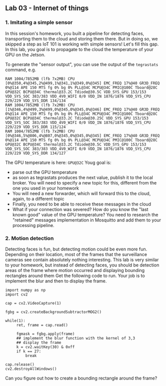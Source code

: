## Lab 03 - Internet of things

### 1. Imitating a simple sensor
In this session's homework, you built a pipeline for detecting faces, transporting them to the cloud and storing them there. But in doing so, we skipped a step as IoT 101 is working with simple sensors!  Let's fill this gap.  In this lab, you goal is to propagate to the cloud the temperature of your GPU on the Jetson.

To generate the "sensor output", you can use the output of the ```tegrastats``` command, e.g.
```
RAM 1004/7852MB (lfb 7x2MB) CPU [0%@350,4%@345,2%@499,1%@341,1%@349,0%@345] EMC_FREQ 17%@40 GR3D_FREQ 0%@114 APE 150 MTS fg 0% bg 0% PLL@34C MCPU@34C PMIC@100C Tboard@28C GPU@32C BCPU@34C thermal@33.2C Tdiode@30.5C VDD_SYS_GPU 153/153 VDD_SYS_SOC 383/383 VDD_4V0_WIFI 0/0 VDD_IN 1876/1876 VDD_SYS_CPU 229/229 VDD_SYS_DDR 134/134
RAM 1004/7852MB (lfb 7x2MB) CPU [1%@346,4%@499,3%@499,0%@345,0%@345,0%@346] EMC_FREQ 17%@40 GR3D_FREQ 0%@114 APE 150 MTS fg 0% bg 0% PLL@34C MCPU@34C PMIC@100C Tboard@28C GPU@32C BCPU@34C thermal@33.2C Tdiode@30.25C VDD_SYS_GPU 153/153 VDD_SYS_SOC 383/383 VDD_4V0_WIFI 0/0 VDD_IN 1876/1876 VDD_SYS_CPU 229/229 VDD_SYS_DDR 115/124
RAM 1004/7852MB (lfb 7x2MB) CPU [0%@346,5%@806,4%@807,0%@345,0%@345,0%@345] EMC_FREQ 17%@40 GR3D_FREQ 0%@114 APE 150 MTS fg 0% bg 0% PLL@34C MCPU@34C PMIC@100C Tboard@28C GPU@32C BCPU@34C thermal@33.2C Tdiode@30.5C VDD_SYS_GPU 153/153 VDD_SYS_SOC 383/383 VDD_4V0_WIFI 0/0 VDD_IN 1876/1876 VDD_SYS_CPU 229/229 VDD_SYS_DDR 134/127
```
The GPU temperature is here: ```GPU@32C``` Youg goal is:
* parse out the GPU temperature
* as soon as tegrastats produces the next value, publish it to the local broker.  You will need to specify a new topic for this, different from the one you used in your homework
* You will need a new forwarder, which will forward this to the cloud, again, to a different topic
* Finally, you need to be able to receive these messages in the cloud
* What if your connection was severed? How do you know the "last known good" value of the GPU temperature? You need to research the "retained" messages implementation in Mosquitto and add them to your processing pipeline.

### 2. Motion detection
Detecting faces is fun, but detecting motion could be even more fun.  Depending on their location, most of the frames that the surveillance cameras see contain absolutely nothing interesting. This lab is very similar to your homework, but instead of detecting faces, you should be detection areas of the frame where motion occurred and displaying bounding rectangles around them
Get the following code to run.  Your job is to implement the blur and then to display the frame. 
```
import numpy as np
import cv2

cap = cv2.VideoCapture(1)

fgbg = cv2.createBackgroundSubtractorMOG2()

while(1):
     ret, frame = cap.read()

     fgmask = fgbg.apply(frame)
     ## implement the blur function with the kernel of 3,3
     ## display the frame
     k = cv2.waitKey(30) & 0xff
     if k == 27:
         break

cap.release()
cv2.destroyAllWindows()
```

Can you figure out how to create a bounding rectangle around the frame?
